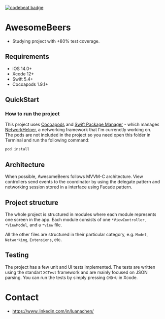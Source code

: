 [![codebeat badge](https://codebeat.co/badges/efd4eaaa-1fec-4fda-a775-bb1064bcea1a)](https://codebeat.co/projects/github-com-luanachen-awesomebeers-master)

# AwesomeBeers
- Studying project with +80% test coverage.

## Requirements

- iOS 14.0+
- Xcode 12+
- Swift 5.4+
- Cocoapods 1.9.1+

## QuickStart

### How to run the project

This project uses [Cocoapods](https://github.com/CocoaPods/CocoaPods) and [Swift Package Manager](https://github.com/apple/swift-package-manager) -  which manages [NetworkHelper](https://github.com/luanachen/NetworkHelper), a networking framework that I'm currenctly working on. The pods are not included in the project so you need open this folder in Terminal and run the following command:

```sh
pod install
```

## Architecture

When possible, AwesomeBeers follows MVVM-C architecture. View controllers send events to the coordinator by using the delegate pattern and networking session stored in a interface using Facade pattern.

## Project structure

The whole project is structured in modules where each module represents one screen in the app. Each module consists of one `*ViewController`, `*ViewModel`, and a `*view` file.

All the other files are structured in their particular category, e.g. `Model`, `Networking`, `Extensions`, etc.

## Testing

The project has a few unit and UI tests implemented. The tests are written using the standart `XCTest` framework and are mainly focused on JSON parsing. You can run the tests by simply pressing `CMD+U` in Xcode.

# Contact

- https://www.linkedin.com/in/luanachen/
